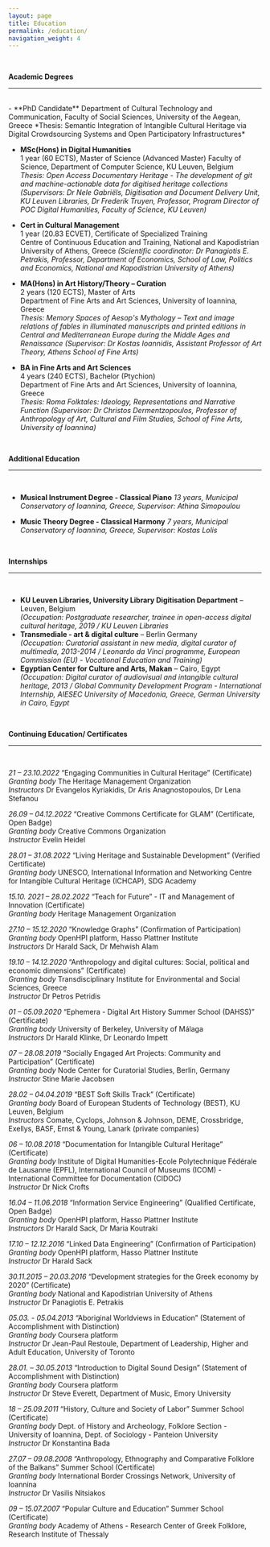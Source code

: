 ```yaml
---
layout: page
title: Education
permalink: /education/
navigation_weight: 4
---
```


<br/>

**Academic Degrees**  

---  

<br/>
- **PhD Candidate**  
Department of Cultural Technology and Communication, Faculty of Social Sciences, University of the Aegean, Greece  
*Thesis: Semantic Integration of Intangible Cultural Heritage via Digital Crowdsourcing Systems and Open Participatory Infrastructures*

- **MSc(Hons) in Digital Humanities**  
1 year (60 ECTS), Master of Science (Advanced Master) 
Faculty of Science, Department of Computer Science, KU Leuven, Belgium  
*Thesis: Open Access Documentary Heritage - The development of git and machine-actionable data for digitised heritage collections (Supervisors: Dr Nele Gabriëls, Digitisation and Document Delivery Unit, KU Leuven Libraries, Dr Frederik Truyen, Professor, Program Director of POC Digital Humanities, Faculty of Science, KU Leuven)*

- **Cert in Cultural Management**  
1 year (20.83 ECVET), Certificate of Specialized Training  
Centre of Continuous Education and Training, National and Kapodistrian University of Athens, Greece *(Scientific coordinator: Dr Panagiotis E. Petrakis, Professor, Department of Economics, School of Law, Politics and Economics, National and Kapodistrian University of Athens)*

- **MA(Hons) in Art History/Theory – Curation**  
2 years (120 ECTS), Master of Arts  
Department of Fine Arts and Art Sciences, University of Ioannina, Greece  
*Thesis: Memory Spaces of Aesop's Mythology – Text and image relations of fables in illuminated manuscripts
and printed editions in Central and Mediterranean Europe during the Middle Ages and Renaissance
(Supervisor: Dr Kostas Ioannidis, Assistant Professor of Art Theory, Athens School of Fine Arts)*

- **BA in Fine Arts and Art Sciences**  
4 years (240 ECTS), Bachelor (Ptychion)  
Department of Fine Arts and Art Sciences, University of Ioannina, Greece  
*Thesis: Roma Folktales: Ideology, Representations and Narrative Function (Supervisor: Dr Christos Dermentzopoulos, Professor of Anthropology of Art, Cultural and Film Studies, School of Fine Arts, University of Ioannina)*

<br/>

**Additional Education**  

---  
<br/>

- **Musical Instrument Degree - Classical Piano**
*13 years, Municipal Conservatory of Ioannina, Greece, Supervisor: Athina Simopoulou*

- **Music Theory Degree - Classical Harmony**
*7 years, Municipal Conservatory of Ioannina, Greece, Supervisor: Kostas Lolis*


<br/>


**Internships**  

---
<br>

- **KU Leuven Libraries, University Library Digitisation Department** – Leuven, Belgium  
*(Occupation: Postgraduate researcher, trainee in open-access digital cultural heritage, 2019 / KU Leuven Libraries*
- **Transmediale - art & digital culture** – Berlin Germany  
*(Occupation: Curatorial assistant in new media, digital curator of multimedia, 2013-2014 / Leonardo da Vinci programme, European Commission (EU) - Vocational Education and Training)*
- **Egyptian Center for Culture and Arts, Makan** – Cairo, Egypt  
*(Occupation: Digital curator of audiovisual and intangible cultural heritage, 2013 / Global Community Development Program - International Internship, AIESEC University of Macedonia, Greece, German University in Cairo, Egypt*

<br/>


**Continuing Education/ Certificates**

---
<br>

*21 – 23.10.2022*	“Engaging Communities in Cultural Heritage” (Certificate)  
*Granting body*	The Heritage Management Organization  
*Instructors*	Dr Evangelos Kyriakidis, Dr Aris Anagnostopoulos, Dr Lena Stefanou  

*26.09 – 04.12.2022*	“Creative Commons Certificate for GLAM” (Certificate, Open Badge)  
*Granting body*	Creative Commons Organization  
*Instructor*	Evelin Heidel  

*28.01 – 31.08.2022*	“Living Heritage and Sustainable Development” (Verified Certificate)  
*Granting body*	UNESCO, International Information and Networking Centre for Intangible Cultural Heritage 	(ICHCAP), SDG Academy  

*15.10. 2021 – 28.02.2022*	“Teach for Future” - IT and Management of Innovation (Certificate)  
*Granting body*	Heritage Management Organization  

*27.10 – 15.12.2020*	“Knowledge Graphs” (Confirmation of Participation)  
*Granting body*	OpenHPI platform, Hasso Plattner Institute  
*Instructors*	Dr Harald Sack, Dr Mehwish Alam  

*19.10 – 14.12.2020*	“Anthropology and digital cultures: Social, political and economic dimensions” (Certificate)  
*Granting body*	Transdisciplinary Institute for Environmental and Social Sciences, Greece  
*Instructor*	Dr Petros Petridis  

*01 – 05.09.2020*	“Ephemera - Digital Art History Summer School (DAHSS)” (Certificate)  
*Granting body*	University of Berkeley, University of Málaga  
*Instructors*	Dr Harald Klinke, Dr Leonardo Impett  

*07 – 28.08.2019*	“Socially Engaged Art Projects: Community and Participation” (Certificate)  
*Granting body*	Node Center for Curatorial Studies, Berlin, Germany  
*Instructor*	Stine Marie Jacobsen  

*28.02 – 04.04.2019*	“BEST Soft Skills Track” (Certificate)  
*Granting body*	Board of European Students of Technology (BEST), KU Leuven, Belgium  
*Instructors*	Comate, Cyclops, Johnson & Johnson, DEME, Crossbridge, Exellys, BASF, Ernst & Young, 	Lanark (private companies)  

*06 – 10.08.2018*	“Documentation for Intangible Cultural Heritage” (Certificate)  
*Granting body*	Institute of Digital Humanities-Ecole Polytechnique Fédérale de Lausanne (EPFL), International 	Council of Museums (ICOM) - International Committee for Documentation (CIDOC)  
*Instructor* Dr Nick Crofts  

*16.04 – 11.06.2018*	“Information Service Engineering” (Qualified Certificate, Open Badge)  
*Granting body*	OpenHPI platform, Hasso Plattner Institute  
*Instructors*	Dr Harald Sack, Dr Maria Koutraki  

*17.10 – 12.12.2016*	“Linked Data Engineering” (Confirmation of Participation)  
*Granting body*	OpenHPI platform, Hasso Plattner Institute  
*Instructor*	Dr Harald Sack  

*30.11.2015 – 20.03.2016*	“Development strategies for the Greek economy by 2020” (Certificate)  
*Granting body*	National and Kapodistrian University of Athens  
*Instructor*	Dr Panagiotis E. Petrakis  

*05.03. - 05.04.2013*	“Aboriginal Worldviews in Education” (Statement of Accomplishment with Distinction)  
*Granting body*	Coursera platform  
*Instructor*	Dr Jean-Paul Restoule, Department of Leadership, Higher and Adult Education, University 	of Toronto  

*28.01. – 30.05.2013*	“Introduction to Digital Sound Design” (Statement of Accomplishment with Distinction)  
*Granting body*	Coursera platform  
*Instructor*	Dr Steve Everett, Department of Music, Emory University  

*18 – 25.09.2011*	“History, Culture and Society of Labor” Summer School (Certificate)  
*Granting body*	Dept. of History and Archeology, Folklore Section - University of Ioannina, Dept. of 		Sociology - 	Panteion University  
*Instructor*	Dr Konstantina Bada  

*27.07 – 09.08.2008*	“Anthropology, Ethnography and Comparative Folklore of the Balkans” Summer School (Certificate)  
*Granting body*	International Border Crossings Network, University of Ioannina  
*Instructor*	Dr Vasilis Nitsiakos  

*09 – 15.07.2007*	“Popular Culture and Education” Summer School (Certificate)  
*Granting body*	Academy of Athens - Research Center of Greek Folklore, Research Institute of Thessaly  

